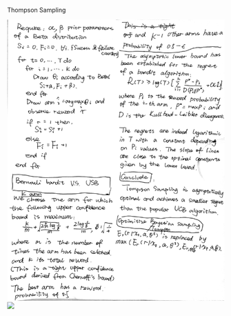 Thompson Sampling

<img src="imgs/001 2.JPG" width="1200">
                                   
<img src="imgs/001.JPG" width="1200">
